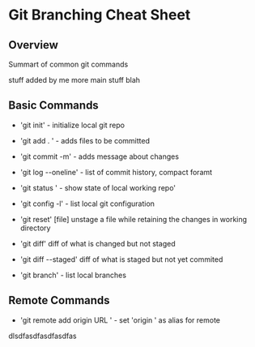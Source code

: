 # Git Branching Cheat Sheet

 ## Overview 

 Summart of common git commands

 stuff added by me 
 more main stuff
 blah 

 

## Basic Commands 
* 'git init' - initialize local git repo

* 'git add . ' - adds files to be committed 

* 'git commit -m' - adds message about changes

* 'git log --oneline' - list of commit history, compact foramt 

* 'git status ' - show state of local working repo'

* 'git config -l' - list local git configuration

* 'git reset' [file]
unstage a file while retaining the changes in working directory

* 'git diff'
diff of what is changed but not staged

* 'git diff --staged'
diff of what is staged but not yet commited

* 'git branch' - list local branches

## Remote Commands

* 'git remote add origin URL ' - set 'origin ' as alias for remote




dlsdfasdfasdfasdfas